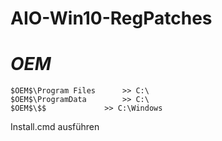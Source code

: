# AIO-Win10-RegPatches

# $OEM$

	$OEM$\Program Files		 >> C:\
	$OEM$\ProgramData		 >> C:\
	$OEM$\$$			 >> C:\Windows
	
Install.cmd ausführen
